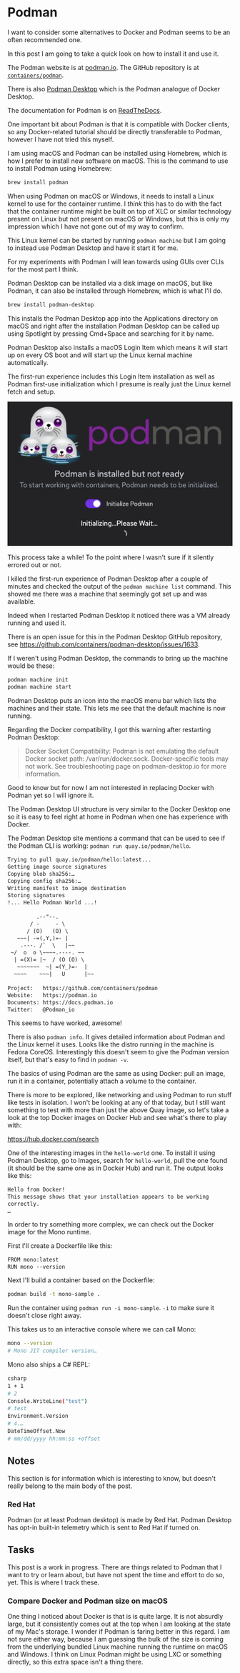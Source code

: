 # Podman

I want to consider some alternatives to Docker and Podman seems to be an often
recommended one.

In this post I am going to take a quick look on how to install it and use it.

The Podman website is at [podman.io](https://podman.io).
The GitHub repository is at
[`containers/podman`](https://github.com/containers/podman).

There is also [Podman Desktop](https://podman-desktop.io) which is the Podman
analogue of Docker Desktop.

The documentation for Podman is on
[ReadTheDocs](https://podman.readthedocs.io/en/latest/index.html).

One important bit about Podman is that it is compatible with Docker clients, so
any Docker-related tutorial should be directly transferable to Podman, however I
have not tried this myself.

I am using macOS and Podman can be installed using Homebrew, which is how I
prefer to install new software on macOS.
This is the command to use to install Podman using Homebrew:

```sh
brew install podman
```

When using Podman on macOS or Windows, it needs to install a Linux kernel to use
for the container runtime.
I _think_ this has to do with the fact that the container runtime might be built
on top of XLC or similar technology present on Linux but not present on macOS or
Windows, but this is only my impression which I have not gone out of my way to
confirm.

This Linux kernel can be started by running `podman machine` but I am going to
instead use Podman Desktop and have it start it for me.

For my experiments with Podman I will lean towards using GUIs over CLIs for the
most part I think.

Podman Desktop can be installed via a disk image on macOS, but like Podman, it
can also be installed through Homebrew, which is what I'll do.

```sh
brew install podman-desktop
```

This installs the Podman Desktop app into the Applications directory on macOS
and right after the installation Podman Desktop can be called up using Spotlight
by pressing Cmd+Space and searching for it by name.

Podman Desktop also installs a macOS Login Item which means it will start up on
every OS boot and will start up the Linux kernal machine automatically.

The first-run experience includes this Login Item installation as well as Podman
first-use initialization which I presume is really just the Linux kernel fetch
and setup.

![](first-run.png)

This process take a while!
To the point where I wasn't sure if it silently errored out or not.

I killed the first-run experience of Podman Desktop after a couple of minutes
and checked the output of the `podman machine list` command.
This showed me there was a machine that seemingly got set up and was available.

Indeed when I restarted Podman Desktop it noticed there was a VM already running
and used it.

There is an open issue for this in the Podman Desktop GitHub repository, see
https://github.com/containers/podman-desktop/issues/1633.

If I weren't using Podman Desktop, the commands to bring up the machine would be
these:

```sh
podman machine init
podman machine start
```

Podman Desktop puts an icon into the macOS menu bar which lists the machines and
their state.
This lets me see that the default machine is now running.

Regarding the Docker compatibility, I got this warning after restarting Podman
Desktop:

> Docker Socket Compatibility: Podman is not emulating the default Docker socket
> path: /var/run/docker.sock.
> Docker-specific tools may not work.
> See troubleshooting page on podman-desktop.io for more information.

Good to know but for now I am not interested in replacing Docker with Podman yet
so I will ignore it.

The Podman Desktop UI structure is very similar to the Docker Desktop one so it
is easy to feel right at home in Podman when one has experience with Docker.

The Podman Desktop site mentions a command that can be used to see if the Podman
CLI is working: `podman run quay.io/podman/hello`.

```
Trying to pull quay.io/podman/hello:latest...
Getting image source signatures
Copying blob sha256:…
Copying config sha256:…
Writing manifest to image destination
Storing signatures
!... Hello Podman World ...!

         .--"--.           
       / -     - \         
      / (O)   (O) \        
   ~~~| -=(,Y,)=- |         
    .---. /`  \   |~~      
 ~/  o  o \~~~~.----. ~~   
  | =(X)= |~  / (O (O) \   
   ~~~~~~~  ~| =(Y_)=-  |   
  ~~~~    ~~~|   U      |~~ 

Project:   https://github.com/containers/podman
Website:   https://podman.io
Documents: https://docs.podman.io
Twitter:   @Podman_io
```

This seems to have worked, awesome!

There is also `podman info`.
It gives detailed information about Podman and the Linux kernel it uses.
Looks like the distro running in the machine is Fedora CoreOS.
Interestingly this doesn't seem to give the Podman version itself, but that's
easy to find in `podman -v`.

The basics of using Podman are the same as using Docker: pull an image, run it
in a container, potentially attach a volume to the container.

There is more to be explored, like networking and using Podman to run stuff like
tests in isolation.
I won't be looking at any of that today, but I still want something to test with
more than just the above Quay image, so let's take a look at the top Docker
images on Docker Hub and see what's there to play with:

https://hub.docker.com/search

One of the interesting images in the `hello-world` one.
To install it using Podman Desktop, go to Images, search for `hello-world`, pull
the one found (it should be the same one as in Docker Hub) and run it.
The output looks like this:

```
Hello from Docker!
This message shows that your installation appears to be working correctly.
…
```

In order to try something more complex, we can check out the Docker image for
the Mono runtime.

First I'll create a Dockerfile like this:

```docker
FROM mono:latest
RUN mono --version
```

Next I'll build a container based on the Dockerfile:

```sh
podman build -t mono-sample .
```

Run the container using `podman run -i mono-sample`.
`-i` to make sure it doesn't close right away.

This takes us to an interactive console where we can call Mono:

```sh
mono --version
# Mono JIT compiler version…
```

Mono also ships a C# REPL:

```sh
csharp
1 + 1
# 2
Console.WriteLine("test")
# test
Environment.Version
# 4.…
DateTimeOffset.Now
# mm/dd/yyyy hh:mm:ss +offset
```

## Notes

This section is for information which is interesting to know, but doesn't really
belong to the main body of the post.

### Red Hat

Podman (or at least Podman desktop) is made by Red Hat.
Podman Desktop has opt-in built-in telemetry which is sent to Red Hat if turned
on.

## Tasks

This post is a work in progress.
There are things related to Podman that I want to try or learn about, but have
not spent the time and effort to do so, yet.
This is where I track these.

### Compare Docker and Podman size on macOS

One thing I noticed about Docker is that is is quite large.
It is not absurdly large, but it consistently comes out at the top when I am
looking at the state of my Mac's storage.
I wonder if Podman is faring better in this regard.
I am not sure either way, because I am guessing the bulk of the size is coming
from the underlying bundled Linux machine running the runtime on macOS and
Windows.
I think on Linux Podman might be using LXC or something directly, so this extra
space isn't a thing there.
